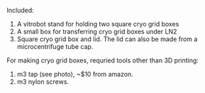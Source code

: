 Included:
1. A vitrobot stand for holding two square cryo grid boxes
2. A small box for transferring cryo grid boxes under LN2
3. Square cryo grid box and lid. The lid can also be made from a microcentrifuge tube cap.

For making cryo grid boxes, requried tools other than 3D printing:
1. m3 tap (see photo), ~$10 from amazon.
2. m3 nylon screws. 
